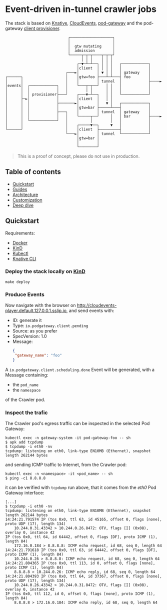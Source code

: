 # Event-driven in-tunnel crawler jobs

The stack is based on [Knative](https://knative.dev/docs/), [CloudEvents](https://cloudevents.io/), [pod-gateway](https://docs.k8s-at-home.com/guides/pod-gateway/) and the pod-gateway [client provisioner](https://github.com/maxgio92/cloudevents-podgateway-client-provisioner).

```ascii
                            ┌───────────────────┐
                            │                   │
                            │  gtw mutating     │
                            │  admission        │
                            └─────┬─┬─┬────┬─┬─┬┘
                                  │ │ │    │ │ │
                                ┌─▼─┴─┴──┐ │ │ │   ┌────────────┐
                                │client  │ │ │ │   │            │
                           ┌───►│        │ ▼ │ │   │ gateway    │
┌──────┐                   │    │gtw=foo ├───┴─┴───┤ foo        │
│      │                   │    │        │ tunnel  │            ├────►
│events│  ┌────────────┐   │    └───┬─┬──┘   │ │   │            │
│      │  │            │   │        │ │      │ │   │            │
│      │  │ provisioner├───┘    ┌───▼─┴──┐   │ │   └────────────┘
│      ├─►│            │        │client  │   │ │
│      │  │            ├───────►│        │   ▼ │   ┌────────────┐
│      │  │            │        │gtw=bar ├─────┴───┤            │
│      │  │            ├───┐    │        │ tunnel  │ gateway    │
│      │  │            │   │    └─────┬──┘     │   │ bar        ├────►
│      │  └────────────┘   │          │        │   │            │
│      │                   │    ┌─────▼──┐     ▼   │            │
└──────┘                   │    │client  ├─────────┤            │
                           └───►│        │ tunnel  └────────────┘
                                │gtw=bar │
                                │        │
                                └────────┘
```

> This is a proof of concept, please do not use in production.

## Table of contents

- [Quickstart](#quickstart)
- [Guides](./docs/guides.md)
- [Architecture](/docs/architecture.md)
- [Customization](/docs/customize.md)
- [Deep dive](./docs/dive.md)


## Quickstart

Requirements:
- [Docker](https://docs.docker.com/get-docker/)
- [KinD](https://kind.sigs.k8s.io/docs/user/quick-start/#installation)
- [Kubectl](https://kubernetes.io/docs/tasks/tools/install-kubectl-linux/)
- [Knative CLI](https://knative.dev/docs/client/install-kn/)

### Deploy the stack locally on [KinD](https://kind.sigs.k8s.io)

```shell
make deploy
```

### Produce Events

Now navigate with the browser on http://cloudevents-player.default.127.0.0.1.sslip.io, and send events with:
- ID: generate it
- Type: `io.podgateway.client.pending`
- Source: as you prefer
- SpecVersion: 1.0
- Message:
  ```json
  {
   "gateway_name": "foo"
  }
  ```

A `io.podgateway.client.scheduling.done` Event will be generated, with a Message containing:
- the `pod_name`
- the `namespace`

of the Crawler pod.

### Inspect the trafic

The Crawler pod's egress traffic can be inspected in the selected Pod Gateway:

```shell
kubectl exec -n gateway-system -it pod-gateway-foo -- sh
$ apk add tcpdump
$ tcpdump -i eth0 -nv
tcpdump: listening on eth0, link-type EN10MB (Ethernet), snapshot length 262144 bytes

```

and sending ICMP traffic to Internet, from the Crawler pod:

```shell
kubectl exec -n <namespace> -it <pod_name> -- sh
$ ping -c1 8.8.8.8
```

it can be verified with `tcpdump` run above, that it comes from the *eth0* Pod Gateway interface:

```shell
[...]
$ tcpdump -i eth0 -nv
tcpdump: listening on eth0, link-type EN10MB (Ethernet), snapshot length 262144 bytes
14:24:21.791574 IP (tos 0x0, ttl 63, id 45165, offset 0, flags [none], proto UDP (17), length 134)
    10.244.0.31.43342 > 10.244.0.26.8472: OTV, flags [I] (0x08), overlay 0, instance 42
IP (tos 0x0, ttl 64, id 64442, offset 0, flags [DF], proto ICMP (1), length 84)
    172.16.0.184 > 8.8.8.8: ICMP echo request, id 68, seq 0, length 64
14:24:21.791618 IP (tos 0x0, ttl 63, id 64442, offset 0, flags [DF], proto ICMP (1), length 84)
    10.244.0.26 > 8.8.8.8: ICMP echo request, id 68, seq 0, length 64
14:24:21.804365 IP (tos 0x0, ttl 113, id 0, offset 0, flags [none], proto ICMP (1), length 84)
    8.8.8.8 > 10.244.0.26: ICMP echo reply, id 68, seq 0, length 64
14:24:21.804393 IP (tos 0x0, ttl 64, id 37367, offset 0, flags [none], proto UDP (17), length 134)
    10.244.0.26.43342 > 10.244.0.31.8472: OTV, flags [I] (0x08), overlay 0, instance 42
IP (tos 0x0, ttl 112, id 0, offset 0, flags [none], proto ICMP (1), length 84)
    8.8.8.8 > 172.16.0.184: ICMP echo reply, id 68, seq 0, length 64
```

